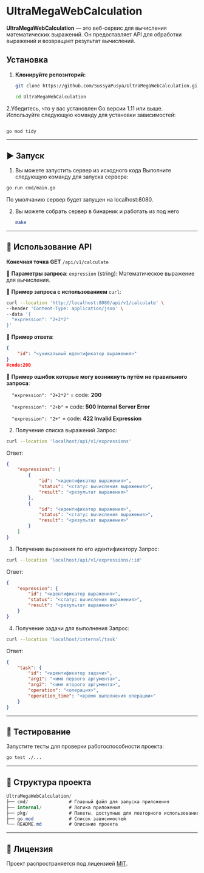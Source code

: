 # UltraMegaWebCalculation

**UltraMegaWebCalculation** — это веб-сервис для вычисления математических выражений. Он предоставляет API для обработки выражений и возвращает результат вычислений.

## Установка

1. **Клонируйте репозиторий:**

   ```bash
   git clone https://github.com/SussyaPusya/UltraMegaWebCalculation.git

   ```
   ```bash
   cd UltraMegaWebCalculation
   ```


2.Убедитесь, что у вас установлен Go версии 1.11 или выше. Используйте следующую команду для установки зависимостей:

  ```bash

  go mod tidy
```
------------------------------------------------------------------------------
## ▶️ Запуск
1. Вы можете запустить сервер из исходного кода
Выполните следующую команду для запуска сервера:

```bash
go run cmd/main.go
```
По умолчанию сервер будет запущен на localhost:8080.

2. Вы можете собрать сервер в бинарник и работать из под него
   ```bash
   make 
   ```

-----------------------------
## 📡 Использование API
**Конечная точка**
**GET** `/api/v1/calculate`

🔹 **Параметры запроса**:
`expression` (string): Математическое выражение для вычисления.

🔹 **Пример запроса с использованием** `curl`:
```bash
curl --location 'http://localhost:8080/api/v1/calculate' \
--header 'Content-Type: application/json' \
--data '{
  "expression": "2+2*2"
}'
```
🔹 **Пример ответа**:

```json
{
    "id": "<уникальный идентификатор выражения>"
}
#code:200

```
🔹 **Пример ошибок которые могу возникнуть путём не правильного запроса**:

 ```  "expression": "2+2*2"``` = code: **200**
 
 ```  "expression": "2+b"``` = code: **500 Internal Server Error** 
 
 ```  "expression": "2+"``` = code: **422 Invalid Expression**


2. Получение списка выражений
Запрос:
```bash
curl --location 'localhost/api/v1/expressions'
```
Ответ:
```json
{
    "expressions": [
        {
            "id": "<идентификатор выражения>",
            "status": "<статус вычисления выражения>",
            "result": "<результат выражения>"
        },
        {
            "id": "<идентификатор выражения>",
            "status": "<статус вычисления выражения>",
            "result": "<результат выражения>"
        }
    ]
}
```
3. Получение выражения по его идентификатору
Запрос:
```bash
curl --location 'localhost/api/v1/expressions/:id'
```
Ответ:
```json
{
    "expression": {
        "id": "<идентификатор выражения>",
        "status": "<статус вычисления выражения>",
        "result": "<результат выражения>"
    }
}
```

4. Получение задачи для выполнения
Запрос:
```bash
curl --location 'localhost/internal/task'
```
Ответ:
```json
{
    "task": {
        "id": "<идентификатор задачи>",
        "arg1": "<имя первого аргумента>",
        "arg2": "<имя второго аргумента>",
        "operation": "<операция>",
        "operation_time": "<время выполнения операции>"
    }
}
```


--------------------------------------

## 🧪 Тестирование
Запустите тесты для проверки работоспособности проекта:

```bash
go test ./...
```
---------------
## 📁 Структура проекта
```csharp
UltraMegaWebCalculation/
├── cmd/               # Главный файл для запуска приложения
├── internal/          # Логика приложения
├── pkg/               # Пакеты, доступные для повторного использования
├── go.mod             # Список зависимостей
└── README.md          # Описание проекта
```
--------------
## 📜 Лицензия
Проект распространяется под лицензией [MIT](https://github.com/SussyaPusya/UltraMegaWebCalculation/blob/main/LICENSE).

